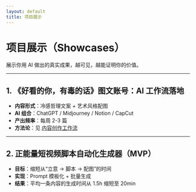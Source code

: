 ```yaml
---
layout: default
title: 项目展示
---
```


# 项目展示（Showcases）

展示你用 AI 做出的真实成果，越可见，越能证明你的价值。

---

## 1. 《好看的你，有毒的话》图文账号：AI 工作流落地

- **内容形式**：冷感哲理文案 + 艺术风格配图
- **AI 组合**：ChatGPT / Midjourney / Notion / CapCut
- **产出频率**：每周 2-3 篇
- **方法论**：见 [内容创作工作流](workflows.md)

---

## 2. 正能量短视频脚本自动化生成器（MVP）

- **目标**：缩短从“立意 → 脚本 → 配图”的时间
- **实现**：Prompt 模板化 + 批量生成
- **结果**：平均一条内容的生成时间从 1.5h 缩短至 20min
